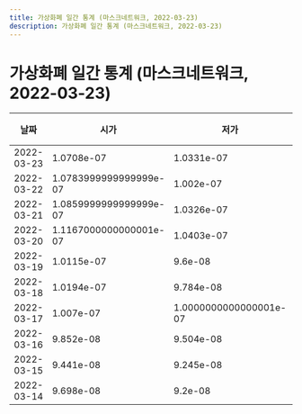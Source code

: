 ```yaml
---
title: 가상화폐 일간 통계 (마스크네트워크, 2022-03-23)
description: 가상화폐 일간 통계 (마스크네트워크, 2022-03-23)
---
```



가상화폐 일간 통계 (마스크네트워크, 2022-03-23)
===

|날짜|시가|저가|고가|종가|비고|
|--|--|--|--|--|--|
|2022-03-23|1.0708e-07|1.0331e-07|1.1383999999999999e-07|1.1263e-07|    |
|2022-03-22|1.0783999999999999e-07|1.002e-07|1.0786e-07|1.0716e-07|    |
|2022-03-21|1.0859999999999999e-07|1.0326e-07|1.1148e-07|1.0783999999999999e-07|    |
|2022-03-20|1.1167000000000001e-07|1.0403e-07|1.187e-07|1.0903e-07|    |
|2022-03-19|1.0115e-07|9.6e-08|1.1872000000000001e-07|1.1059e-07|    |
|2022-03-18|1.0194e-07|9.784e-08|1.0224e-07|1.0115e-07|    |
|2022-03-17|1.007e-07|1.0000000000000001e-07|1.1515e-07|1.0136e-07|    |
|2022-03-16|9.852e-08|9.504e-08|1.07e-07|1.007e-07|    |
|2022-03-15|9.441e-08|9.245e-08|9.9e-08|9.9e-08|    |
|2022-03-14|9.698e-08|9.2e-08|9.841999999999999e-08|9.446e-08|    |
